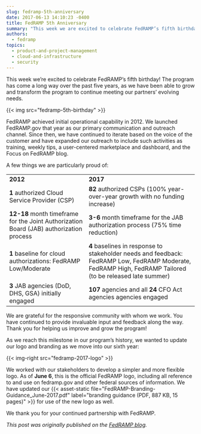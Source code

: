 ```yaml
---
slug: fedramp-5th-anniversary
date: 2017-06-13 14:10:23 -0400
title: FedRAMP 5th Anniversary
summary: "This week we are excited to celebrate FedRAMP’s fifth birthday! The program has come a long way over the past five years, as we have been able to grow and transform the program to continue to meet the evolving needs of our partners ."
authors:
  - fedramp
topics:
  - product-and-project-management
  - cloud-and-infrastructure
  - security
---
```


This week we’re excited to celebrate FedRAMP’s fifth birthday! The program has come a long way over the past five years, as we have been able to grow and transform the program to continue meeting our partners’ evolving needs.

{{< img src="fedramp-5th-birthday" >}}

FedRAMP achieved initial operational capability in 2012. We launched FedRAMP.gov that year as our primary communication and outreach channel. Since then, we have continued to iterate based on the voice of the customer and have expanded our outreach to include such activities as training, weekly tips, a user-centered marketplace and dashboard, and the Focus on FedRAMP blog.

A few things we are particularly proud of:

<table>
  <tr>
    <td><b>2012</b></td>
    <td><b>2017</b></td>
  </tr>
  <tr>
    <td><b>1</b> authorized Cloud Service Provider (CSP)</td>
    <td><b>82</b> authorized CSPs (100% year-over-year growth with no funding increase)</td>
  </tr>
  <tr>
    <td><b>12-18</b> month timeframe for the Joint Authorization Board (JAB) authorization process</td>
    <td><b>3-6</b> month timeframe for the JAB authorization process (75% time reduction)</td>
  </tr>
  <tr>
    <td><b>1</b> baseline for cloud authorizations: FedRAMP Low/Moderate</td>
    <td><b>4</b> baselines in response to stakeholder needs and feedback: FedRAMP Low, FedRAMP Moderate, FedRAMP High, FedRAMP Tailored (to be released late summer)</td>
  </tr>
  <tr>
    <td><b>3</b> JAB agencies (DoD, DHS, GSA) initially engaged</td>
    <td><b>107</b> agencies and all <b>24</b> CFO Act agencies agencies engaged</td>
  </tr>
</table>

We are grateful for the responsive community with whom we work. You have continued to provide invaluable input and feedback along the way. Thank you for helping us improve and grow the program!

As we reach this milestone in our program’s history, we wanted to update our logo and branding as we move into our sixth year:

{{< img-right src="fedramp-2017-logo" >}}

We worked with our stakeholders to develop a simpler and more flexible logo. As of **June 6**, this is the official FedRAMP logo, including all reference to and use on fedramp.gov and other federal sources of information. We have updated our {{< asset-static file="FedRAMP-Branding-Guidance_June-2017.pdf" label="branding guidance (PDF, 887 KB, 15 pages)" >}} for use of the new logo as well.

We thank you for your continued partnership with FedRAMP.

_This post was originally published on the [FedRAMP blog](https://www.fedramp.gov/blog/)._
